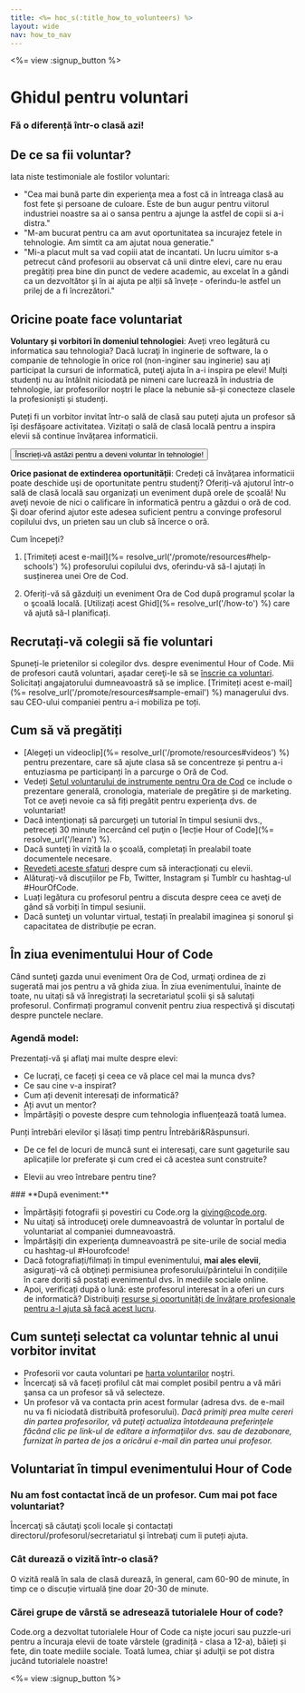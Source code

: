 ```yaml
---
title: <%= hoc_s(:title_how_to_volunteers) %>
layout: wide
nav: how_to_nav
---
```

<%= view :signup_button %>

# Ghidul pentru voluntari

### Fă o diferență într-o clasă azi!

## De ce sa fii voluntar?

Iata niste testimoniale ale fostilor voluntari:

- "Cea mai bună parte din experienţa mea a fost că in întreaga clasă au fost fete şi persoane de culoare. Este de bun augur pentru viitorul industriei noastre sa ai o sansa pentru a ajunge la astfel de copii si a-i distra."
- "M-am bucurat pentru ca am avut oportunitatea sa incurajez fetele in tehnologie. Am simtit ca am ajutat noua generatie."
- "Mi-a placut mult sa vad copiii atat de incantati. Un lucru uimitor s-a petrecut când profesorii au observat că unii dintre elevi, care nu erau pregătiți prea bine din punct de vedere academic, au excelat în a gândi ca un dezvoltător şi în ai ajuta pe alții să învețe - oferindu-le astfel un prilej de a fi încrezători."

## Oricine poate face voluntariat

**Voluntary și vorbitori în domeniul tehnologiei**: Aveți vreo legătură cu informatica sau tehnologia? Dacă lucraţi în inginerie de software, la o companie de tehnologie în orice rol (non-inginer sau inginerie) sau ați participat la cursuri de informatică, puteţi ajuta în a-i inspira pe elevi! Mulți studenți nu au întâlnit niciodată pe nimeni care lucrează în industria de tehnologie, iar profesorilor noștri le place la nebunie să-și conecteze clasele la profesioniști și studenți.

Puteți fi un vorbitor invitat într-o sală de clasă sau puteți ajuta un profesor să își desfășoare activitatea. Vizitați o sală de clasă locală pentru a inspira elevii să continue învățarea informaticii.

<button>Înscrieți-vă astăzi pentru a deveni voluntar în tehnologie!</button></p> 

**Orice pasionat de extinderea oportunității**: Credeți că învăţarea informaticii poate deschide uşi de oportunitate pentru studenţi? Oferiți-vă ajutorul într-o sală de clasă locală sau organizați un eveniment după orele de școală! Nu aveţi nevoie de nici o calificare în informatică pentru a găzdui o oră de cod. Şi doar oferind ajutor este adesea suficient pentru a convinge profesorul copilului dvs, un prieten sau un club să încerce o oră.

Cum începeți?

1. [Trimiteți acest e-mail](%= resolve_url('/promote/resources#help-schools') %) profesorului copilului dvs, oferindu-vă să-l ajutați în susținerea unei Ore de Cod.

2. Oferiți-vă să găzduiți un eveniment Ora de Cod după programul școlar la o şcoală locală. [Utilizați acest Ghid](%= resolve_url('/how-to') %) care vă ajută să-l planificați.

## Recrutați-vă colegii să fie voluntari

Spuneți-le prietenilor si colegilor dvs. despre evenimentul Hour of Code. Mii de profesori caută voluntari, așadar cereţi-le să se [înscrie ca voluntari](https://code.org/volunteer). Solicitați angajatorului dumneavoastră să se implice. [Trimiteți acest e-mail](%= resolve_url('/promote/resources#sample-email') %) managerului dvs. sau CEO-ului companiei pentru a-i mobiliza pe toți.

## Cum să vă pregătiți

- [Alegeți un videoclip](%= resolve_url('/promote/resources#videos') %) pentru prezentare, care să ajute clasa să se concentreze și pentru a-i entuziasma pe participanți în a parcurge o Oră de Cod.
- Vedeți [Setul voluntarului de instrumente pentru Ora de Cod](/fipe/hoc-voluntar-setdeinstrumente.pdf) ce include o prezentare generală, cronologia, materiale de pregătire și de marketing. Tot ce aveți nevoie ca să fiți pregătit pentru experienţa dvs. de voluntariat!
- Dacă intenționați să parcurgeți un tutorial în timpul sesiunii dvs., petreceți 30 minute încercând cel puţin o [lecție Hour of Code](%= resolve_url('/learn') %).
- Dacă sunteţi în vizită la o şcoală, completați în prealabil toate documentele necesare.
- [Revedeți aceste sfaturi](https://code.org/files/CSTT_Volunteers.pdf) despre cum să interacționați cu elevii.
- Alăturaţi-vă discuțiilor pe Fb, Twitter, Instagram și Tumblr cu hashtag-ul #HourOfCode.
- Luați legătura cu profesorul pentru a discuta despre ceea ce aveţi de gând să vorbiți în timpul sesiunii.
- Dacă sunteţi un voluntar virtual, testați în prealabil imaginea și sonorul şi capacitatea de distribuție pe ecran.

## În ziua evenimentului Hour of Code

Când sunteţi gazda unui eveniment Ora de Cod, urmaţi ordinea de zi sugerată mai jos pentru a vă ghida ziua. În ziua evenimentului, înainte de toate, nu uitați să vă înregistrați la secretariatul școlii şi să salutați profesorul. Confirmați programul convenit pentru ziua respectivă şi discutați despre punctele neclare.

### **Agendă model:**

Prezentați-vă şi aflaţi mai multe despre elevi: </ul>

- Ce lucrați, ce faceți şi ceea ce vă place cel mai la munca dvs?
- Ce sau cine v-a inspirat?
- Cum ați devenit interesați de informatică?
- Ați avut un mentor?
- Împărtășiți o poveste despre cum tehnologia influențează toată lumea.
  
Punți întrebări elevilor şi lăsați timp pentru Întrebări&Răspunsuri.</br> 

- De ce fel de locuri de muncă sunt ei interesați, care sunt gageturile sau aplicațiile lor preferate şi cum cred ei că acestea sunt construite? 
- Elevii au vreo întrebare pentru tine?</ul></td> </tr> 
    </tbody> </table> 
    ### **După eveniment:**
    
    - Împărtășiți fotografii și povestiri cu Code.org la giving@code.org.
    - Nu uitaţi să introduceţi orele dumneavoastră de voluntar în portalul de voluntariat al companiei dumneavoastră.
    - Împărtășiți din experienţa dumneavoastră pe site-urile de social media cu hashtag-ul #Hourofcode!
    - Dacă fotografiați/filmați în timpul evenimentului, **mai ales elevii**, asiguraţi-vă că obţineți permisiunea profesorului/părintelui în condițiile în care doriți să postați evenimentul dvs. în mediile sociale online.
    - Apoi, verificați după o lună: este profesorul interesat în a oferi un curs de informatică? Distribuiți [resurse și oportunități de învățare profesionale pentru a-l ajuta să facă acest lucru](https://code.org/yourschool).
    ## Cum sunteți selectat ca voluntar tehnic al unui vorbitor invitat
    
    - Profesorii vor cauta voluntari pe [harta voluntarilor](/volunteer/local) noștri.
    - Încercaţi să vă faceți profilul cât mai complet posibil pentru a vă mări şansa ca un profesor să vă selecteze.
    - Un profesor vă va contacta prin acest formular (adresa dvs. de e-mail nu va fi niciodată distribuită profesorului). *Dacă primiţi prea multe cereri din partea profesorilor, vă puteţi actualiza întotdeauna preferinţele făcând clic pe link-ul de editare a informaţiilor dvs. sau de dezabonare, furnizat în partea de jos a oricărui e-mail din partea unui profesor.*
    ## Voluntariat în timpul evenimentului Hour of Code
    
    ### **Nu am fost contactat încă de un profesor. Cum mai pot face voluntariat?**
    
    Încercaţi să căutaţi şcoli locale şi contactați directorul/profesorul/secretariatul şi întrebaţi cum îi puteți ajuta.
    
    ### **Cât durează o vizită într-o clasă?**
    
    O vizită reală în sala de clasă durează, în general, cam 60-90 de minute, în timp ce o discuție virtuală ține doar 20-30 de minute.
    
    ### **Cărei grupe de vârstă se adresează tutorialele Hour of code?**
    
    Code.org a dezvoltat tutorialele Hour of Code ca niște jocuri sau puzzle-uri pentru a încuraja elevii de toate vârstele (gradiniță - clasa a 12-a), băieți și fete, din toate mediile sociale. Toată lumea, chiar şi adulţii se pot distra jucând tutorialele noastre!
    
    <%= view :signup_button %>